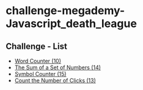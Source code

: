 # challenge-megademy-Javascript_death_league
## Challenge - List
- [Word Counter (10)](https://amirhossein-github.github.io/challenge-megademy-Javascript_death_league/challenges/10-word_counter/src/index.html)
- [The Sum of a Set of Numbers (14)](https://amirhossein-github.github.io/challenge-megademy-Javascript_death_league/challenges/14-the_sum_of_a_set_of_numbers/src/index.html)
- [Symbol Counter (15)](https://amirhossein-github.github.io/challenge-megademy-Javascript_death_league/challenges/15-symbol_counter/src/index.html)
- [Count the Number of Clicks (13)](https://amirhossein-github.github.io/challenge-megademy-Javascript_death_league/challenges/13-count_the_number_of_clicks/index.html)